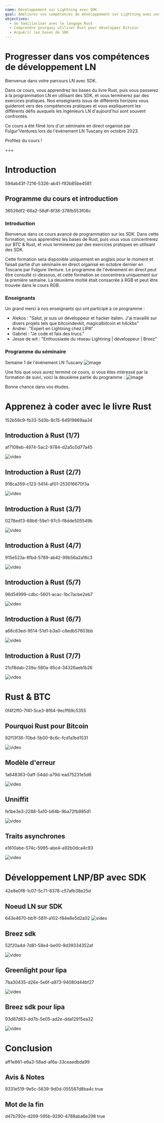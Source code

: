 ```yaml
---
name: Développement sur Lightning avec SDK
goal: Améliorez vos compétences de développement sur Lightning avec une formation intermédiaire en Rust et SDK.
objectives:
  - Se familiariser avec le langage Rust
  - Comprendre pourquoi utiliser Rust pour développer Bitcoin
  - Acquérir les bases de SDK
---
```


# Progresser dans vos compétences de développement LN

Bienvenue dans votre parcours LN avec SDK.

Dans ce cours, vous apprendrez les bases du livre Rust, puis vous passerez à la programmation LN en utilisant des SDK, et vous terminerez par des exercices pratiques. Nos enseignants issus de différents horizons vous guideront vers des compétences pratiques et vous expliqueront les différents défis auxquels les ingénieurs LN d'aujourd'hui sont souvent confrontés.

Ce cours a été filmé lors d'un séminaire en direct organisé par Fulgur'Ventures lors de l'événement LN Tuscany en octobre 2023.

Profitez du cours !

+++

# Introduction
<partId>594ab43f-7216-5326-ab41-f92b85be4581</partId>

## Programme du cours et introduction
<chapterId>36526df2-66a2-58df-8f38-378fb553f08c</chapterId>

### Introduction

Bienvenue dans ce cours avancé de programmation sur les SDK. Dans cette formation, vous apprendrez les bases de Rust, puis vous vous concentrerez sur BTC & Rust, et vous terminerez par des exercices pratiques en utilisant des SDK.

Cette formation sera disponible uniquement en anglais pour le moment et faisait partie d'un séminaire en direct organisé en octobre dernier en Toscane par Fulgure Venture. Le programme de l'événement en direct peut être consulté ci-dessous, et cette formation se concentrera uniquement sur la première semaine. La deuxième moitié était consacrée à RGB et peut être trouvée dans le cours RGB.

### Enseignants

Un grand merci à nos enseignants qui ont participé à ce programme :

- Alekos : "Salut, je suis un développeur et hacker italien. J'ai travaillé sur divers projets tels que bitcoindevkit, magicalbitcoin et h4ckbs"
- Andrei : "Expert en Lightning chez LIPA"
- Gabriel : "Je code et fais des trucs."
- Jesse de wit : "Enthousiaste du réseau Lightning | développeur | Breez"

### Programme du séminaire

Semaine 1 de l'événement LN Tuscany
![image](assets/1.webp)

Une fois que vous aurez terminé ce cours, si vous êtes intéressé par la formation de suivi, voici la deuxième partie du programme :
![image](assets/2.webp)

Bonne chance dans vos études.

# Apprenez à coder avec le livre Rust
<partId>152b58c9-fb33-5d3b-9c15-64919869aa34</partId>

## Introduction à Rust (1/7)
<chapterId>af7108eb-4974-5ac2-9784-d2a5c0d77a45</chapterId>

![video](https://www.youtube.com/watch?v=aZYhDXE_Gas)

## Introduction à Rust (2/7)
<chapterId>918ca359-c123-5414-af01-253016670f3a</chapterId>

![video](https://youtu.be/Xm8eCv4LQPc)

## Introduction à Rust (3/7)
<chapterId>0278ed13-68b6-59e1-97c5-f8dde505549b</chapterId>

![video](https://youtu.be/R8NeHvHT0uc)

## Introduction à Rust (4/7)
<chapterId>915e523a-8fbd-5789-ab42-99b56a2a16c3</chapterId>

![video](https://youtu.be/et8pKvYiO4c)

## Introduction à Rust (5/7)
<chapterId>96d54999-cdbc-5601-acac-1bc7acbe2eb7</chapterId>

![video](https://youtu.be/PxQkVmxOc40)

## Introduction à Rust (6/7)
<chapterId>a66c63ed-9514-51d1-b3a0-c8edb57603bb</chapterId>

![video](https://youtu.be/3C6hl9BW-Ho)

## Introduction à Rust (7/7)
<chapterId>21cf8dab-239a-580a-85cd-34326aeb1b26</chapterId>

![video](https://youtu.be/SBDcb_AauHM)

# Rust & BTC
<partId>0f4f2ff0-7f41-5ce3-8f64-9ecff69c5355</partId>

## Pourquoi Rust pour Bitcoin
<chapterId>92f13f36-70bd-5b00-8c6c-fcd1a1bd1531</chapterId>

![video](https://youtu.be/veLj2w6ulpc)

## Modèle d'erreur
<chapterId>1a648363-0aff-54dd-a79d-ead75231e5d6</chapterId>

![video](https://youtu.be/X3VKhLtKTRU)

## Unniffit
<chapterId>fe1be3e3-2288-5a10-b64b-9ba72fb985d1</chapterId>

![video](https://youtu.be/zro9GQpJrH0)

## Traits asynchrones
<chapterId>e1610abe-574c-5995-abe4-a92b0dca4c93</chapterId>

![video](https://youtu.be/cz66eTfk0lw)

# Développement LNP/BP avec SDK
<partId>42e8e0f8-1c07-5c71-8378-c57afb38e25d</partId>

## Noeud LN sur SDK
<chapterId>643e4670-bb1f-581f-a102-f84e8e5d2a02</chapterId>
![video](https://youtu.be/aEzpxuhLdeo)
## Breez sdk
<chapterId>52f20a4d-7d81-58e4-be00-9d39334352af</chapterId>

![video](https://youtu.be/M3ad9BE6ovo)

## Greenlight pour lipa
<chapterId>7ba30435-d26e-5e6f-a973-94080d44bf27</chapterId>

![video](https://youtu.be/gKiIPF4apeE)

## Breez sdk pour lipa
<chapterId>93d87d63-dd7b-5e05-ad2e-dda12915ea32</chapterId>

![video](https://youtu.be/6VaIVvBKjLY)

# Conclusion
<partId>aff1e861-e6a3-58ad-af6a-33ceaedbda99</partId>



## Avis & Notes
<chapterId>9331e519-9e5c-5639-9d0d-055587d8ba4c</chapterId>
<isCourseReview>true</isCourseReview>

## Mot de la fin
<chapterId>d47b792e-d269-595b-9290-4788aba6e298</chapterId>
<isCourseConclusion>true</isCourseConclusion>
